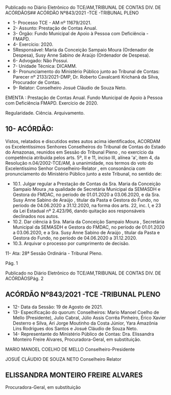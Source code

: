 Publicado  no  Diário  Eletrônico do TCE/AM,TRIBUNAL DE CONTAS DIV. DE ACÓRDÃOS## ACÓRDÃO Nº843/2021 -TCE -TRIBUNAL PLENO

- 1- Processo TCE - AM nº 11679/2021.
- 2- Assunto: Prestação de Contas Anual.
- 3- Órgão: Fundo Municipal de Apoio à Pessoa com Deficiência - FMAPD.
- 4- Exercício: 2020.
- 5Responsável: Maria  da  Conceição  Sampaio  Moura  (Ordenador  de  Despesa),  Susy Anne Sabino de Araújo (Ordenador de Despesa).
- 6- Advogado: Não Possui.
- 7- Unidade Técnica: DICAMM.
- 8- Pronunciamento  do  Ministério  Público  junto  ao  Tribunal  de  Contas: Parecer  nº 2133/2021-DMP, Dr. Roberto Cavalcanti Krichanã da Silva, Procurador de Contas.
- 9- Relator: Conselheiro Josué Cláudio de Souza Neto.

EMENTA : Prestação de Contas Anual. Fundo Municipal  de  Apoio  à  Pessoa  com  Deficiência  FMAPD. Exercício de 2020.

Regularidade. Ciência. Arquivamento.

## 10-  ACÓRDÃO:

Vistos, relatados e discutidos estes autos acima identificados, ACORDAM os Excelentíssimos Senhores Conselheiros do Tribunal de Contas do Estado do Amazonas, reunidos em Sessão do Tribunal Pleno , no exercício da competência atribuída pelos arts. 5º, II e 11, inciso III, alínea 'a', item 4, da Resolução n.04/2002-TCE/AM, à unanimidade, nos termos do voto do Excelentíssimo Senhor Conselheiro-Relator , em consonância com pronunciamento do Ministério Público junto a este Tribunal, no sentido de:

- 10.1.  Julgar  regular a  Prestação  de  Contas  da Sra.  Maria  da  Conceição Sampaio  Moura ,na  qualidade  de  Secretária  Municipal  da  SEMASDH  e Gestora do FMDAC, no período de 01.01.2020 a 03.06.2020, e da Sra. Susy Anne Sabino de Araújo ,  titular  da  Pasta e Gestora do Fundo, no período de 04.06.2020 a 31.12.2020, na forma dos arts.  22, inc. I, e 23 da Lei  Estadual  nº  2.423/96,  dando  quitação  aos  responsáveis  declinados nos autos.
- 10.2.  Dar  ciência à Sra.  Maria  da  Conceição  Sampaio  Moura ,  Secretária Municipal da SEMASDH e Gestora do FMDAC, no período de 01.01.2020 a 03.06.2020, e a Sra. Susy Anne Sabino de Araújo ,  titular  da Pasta e Gestora do Fundo, no período de 04.06.2020 a 31.12.2020.
- 10.3. Arquivar o processo por cumprimento de decisão.

11-  Ata: 28ª Sessão Ordinária - Tribunal Pleno.

Pág. 1

Publicado  no  Diário  Eletrônico do TCE/AM,TRIBUNAL DE CONTAS DIV. DE ACÓRDÃOSPág. 2

## ACÓRDÃO Nº843/2021 -TCE -TRIBUNAL PLENO

- 12-  Data da Sessão: 19 de Agosto de 2021.
- 13-  Especificação do quorum: Conselheiros: Mario Manoel Coelho de Mello (Presidente), Julio Cabral, Júlio Assis Corrêa Pinheiro, Érico Xavier Desterro e Silva, Ari  Jorge  Moutinho  da  Costa  Júnior,  Yara  Amazônia  Lins  Rodrigues  dos  Santos  e Josué Cláudio de Souza Neto.
- 14-  Representante do Ministério Público de Contas: Dra. Elissandra Monteiro Freire Alvares, Procuradora-Geral, em substituição.

MARIO MANOEL COELHO DE MELLO Conselheiro-Presidente

JOSUÉ CLÁUDIO DE SOUZA NETO Conselheiro Relator

## ELISSANDRA MONTEIRO FREIRE ALVARES

Procuradora-Geral, em substituição